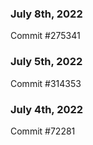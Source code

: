 ### July 8th, 2022

Commit #275341

### July 5th, 2022

Commit #314353


### July 4th, 2022

Commit #72281
